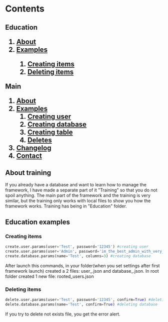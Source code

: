 # Contents

<h2>
	Education <br>
	<ol>
		<li><a href="#training?about">About</a></li>
		<li><a href="#training?examples">Examples</a></li>
		<ol>
			<li><a href="#training?examples_creating">Creating items</a></li>
			<li><a href="#training?examples_deleting">Deleting items</a></li>
		</ol>
	</ol>
	Main <br>
	<ol>
		<li><a href="#main?about">About</a>
		<li><a href="#main?examples">Examples</a>
		<ol>
			<li><a href="#main?examples_create_user">Creating user</a></li>
			<li><a href="#main?examples_create_database">Creating database</a></li>
			<li><a href="#main?examples_create_table">Creating table</a></li>
			<li><a href="#main?examples_deletes">Deletes</a></li>
		</ol>
		<li> <a href="#changelog">Changelog</a></li>
		<li> <a href="#contact">Contact</a></li>
	</ol>
</h2>

<a name="training?about"></a>
<h2> About training </h2>
If you already have a database and want to learn how to manage the framework, I have made a separate part of it "Training" so that you do not spoil anything. The main part of the framework and the training is very similar, but the training only works with local files to show you how the framework works. Training has being in "Education" folder.
<a name="education?examples"></a>
<h2> Education examples </h2>
<a name="education?examples_creating"></a>
<h3>Creating items</h3>

```python
create.user.params(user='Test', password='12345') #creating user
create.user.params(user='Admin', password='im_the_best_admin_with_very_hard_password') #creating a super-user for get new feature: command panel
create.database.params(name='Test', columns=3) #creating database
```

After launch this commands, in your folder(when you set settings after first framework launch) created a 2 files: user_<ID>.json and database_<NAME>.json. In root folder created 1 new file: rooted_users.json

<a name="education?examples_deleting"></a>
<h3>Deleting items</h3>

```python
delete.user.params(user='Test', password='12345', confirm=True) #deleting user
delete.database.params(name='Test', confirm=True) #deleting database
```

If you try to delete not exists file, you get the error alert.
